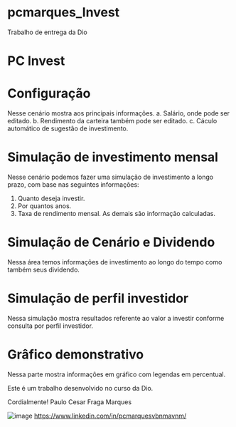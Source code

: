 # pcmarques_Invest
Trabalho de entrega da Dio 

# PC Invest
# Configuração 
Nesse cenário mostra aos principais informações.
a. Salário, onde pode ser editado.
b. Rendimento da carteira também pode ser editado.
c. Cáculo automático de sugestão de investimento.

# Simulação de investimento mensal
Nesse cenário podemos fazer uma simulação de investimento a longo prazo, com base nas seguintes informações:
1. Quanto deseja investir.
2. Por quantos anos.
3. Taxa de rendimento mensal.
As demais são informação calculadas.

# Simulação de Cenário e Dividendo 
Nessa área temos informações de investimento ao longo do tempo como também seus dividendo.

# Simulação de perfil investidor
Nessa simulação mostra resultados referente ao valor a investir conforme consulta por perfil investidor.

# Grâfico demonstrativo
Nessa parte mostra informações em gráfico com legendas em percentual.


Este é um trabalho desenvolvido no curso da Dio.

Cordialmente!
Paulo Cesar Fraga Marques

![image](https://github.com/user-attachments/assets/d5627e75-c7d3-4fc5-8fbd-29e3ffeafbae)
https://www.linkedin.com/in/pcmarquesvbnmavnm/
